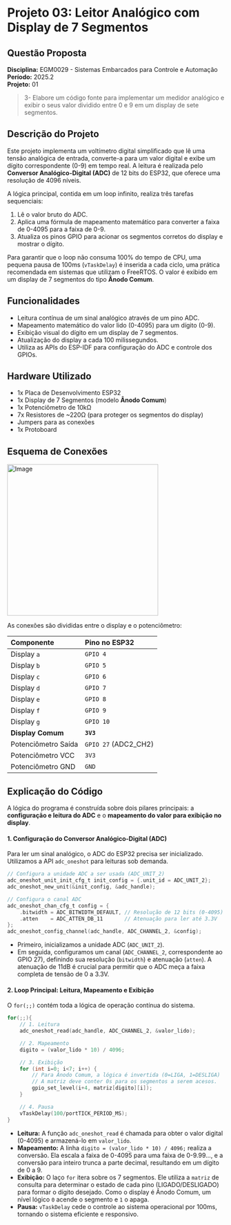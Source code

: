 # Projeto 03: Leitor Analógico com Display de 7 Segmentos

## Questão Proposta

**Disciplina:** EGM0029 - Sistemas Embarcados para Controle e Automação  
**Período:** 2025.2  
**Projeto:** 01

> 3- Elabore um código fonte para implementar um medidor analógico e exibir o seus valor dividido
 entre 0 e 9 em um display de sete segmentos.

## Descrição do Projeto

Este projeto implementa um voltímetro digital simplificado que lê uma tensão analógica de entrada, converte-a para um valor digital e exibe um dígito correspondente (0-9) em tempo real. A leitura é realizada pelo **Conversor Analógico-Digital (ADC)** de 12 bits do ESP32, que oferece uma resolução de 4096 níveis.

A lógica principal, contida em um loop infinito, realiza três tarefas sequenciais:

1.  Lê o valor bruto do ADC.
2.  Aplica uma fórmula de mapeamento matemático para converter a faixa de 0-4095 para a faixa de 0-9.
3.  Atualiza os pinos GPIO para acionar os segmentos corretos do display e mostrar o dígito.

Para garantir que o loop não consuma 100% do tempo de CPU, uma pequena pausa de 100ms (`vTaskDelay`) é inserida a cada ciclo, uma prática recomendada em sistemas que utilizam o FreeRTOS. O valor é exibido em um display de 7 segmentos do tipo **Ânodo Comum**.

## Funcionalidades

  - Leitura contínua de um sinal analógico através de um pino ADC.
  - Mapeamento matemático do valor lido (0-4095) para um dígito (0-9).
  - Exibição visual do dígito em um display de 7 segmentos.
  - Atualização do display a cada 100 milissegundos.
  - Utiliza as APIs do ESP-IDF para configuração do ADC e controle dos GPIOs.

## Hardware Utilizado

  - 1x Placa de Desenvolvimento ESP32
  - 1x Display de 7 Segmentos (modelo **Ânodo Comum**)
  - 1x Potenciômetro de 10kΩ
  - 7x Resistores de \~220Ω (para proteger os segmentos do display)
  - Jumpers para as conexões
  - 1x Protoboard

## Esquema de Conexões

<div>
<img width="350" height="350" alt="Image" src="https://github.com/user-attachments/assets/d535ea1a-2c0f-42dd-96ca-c5d80b999d35" />
<div>

As conexões são divididas entre o display e o potenciômetro:

| Componente         | Pino no ESP32  |
| :----------------- | :------------- |
| Display `a`        | `GPIO 4`       |
| Display `b`        | `GPIO 5`       |
| Display `c`        | `GPIO 6`       |
| Display `d`        | `GPIO 7`       |
| Display `e`        | `GPIO 8`       |
| Display `f`        | `GPIO 9`       |
| Display `g`        | `GPIO 10`      |
| **Display Comum** | **`3V3`** |
| Potenciômetro Saída| `GPIO 27` (ADC2\_CH2) |
| Potenciômetro VCC  | `3V3`          |
| Potenciômetro GND  | `GND`          |

## Explicação do Código

A lógica do programa é construída sobre dois pilares principais: a **configuração e leitura do ADC** e o **mapeamento do valor para exibição no display**.

#### 1\. Configuração do Conversor Analógico-Digital (ADC)

Para ler um sinal analógico, o ADC do ESP32 precisa ser inicializado. Utilizamos a API `adc_oneshot` para leituras sob demanda.

```c
// Configura a unidade ADC a ser usada (ADC_UNIT_2)
adc_oneshot_unit_init_cfg_t init_config = {.unit_id = ADC_UNIT_2};
adc_oneshot_new_unit(&init_config, &adc_handle);

// Configura o canal ADC
adc_oneshot_chan_cfg_t config = {
    .bitwidth = ADC_BITWIDTH_DEFAULT, // Resolução de 12 bits (0-4095)
    .atten    = ADC_ATTEN_DB_11       // Atenuação para ler até 3.3V
};
adc_oneshot_config_channel(adc_handle, ADC_CHANNEL_2, &config);
```

  - Primeiro, inicializamos a unidade ADC (`ADC_UNIT_2`).
  - Em seguida, configuramos um canal (`ADC_CHANNEL_2`, correspondente ao GPIO 27), definindo sua resolução (`bitwidth`) e atenuação (`atten`). A atenuação de 11dB é crucial para permitir que o ADC meça a faixa completa de tensão de 0 a 3.3V.

#### 2\. Loop Principal: Leitura, Mapeamento e Exibição

O `for(;;)` contém toda a lógica de operação contínua do sistema.

```c
for(;;){
    // 1. Leitura
    adc_oneshot_read(adc_handle, ADC_CHANNEL_2, &valor_lido);

    // 2. Mapeamento
    digito = (valor_lido * 10) / 4096;

    // 3. Exibição
    for (int i=0; i<7; i++) {
        // Para Ânodo Comum, a lógica é invertida (0=LIGA, 1=DESLIGA)
        // A matriz deve conter 0s para os segmentos a serem acesos.
        gpio_set_level(i+4, matriz[digito][i]); 
    }

    // 4. Pausa
    vTaskDelay(100/portTICK_PERIOD_MS);
}
```

  - **Leitura:** A função `adc_oneshot_read` é chamada para obter o valor digital (0-4095) e armazená-lo em `valor_lido`.
  - **Mapeamento:** A linha `digito = (valor_lido * 10) / 4096;` realiza a conversão. Ela escala a faixa de 0-4095 para uma faixa de 0-9.99..., e a conversão para inteiro trunca a parte decimal, resultando em um dígito de 0 a 9.
  - **Exibição:** O laço `for` itera sobre os 7 segmentos. Ele utiliza a `matriz` de consulta para determinar o estado de cada pino (LIGADO/DESLIGADO) para formar o dígito desejado. Como o display é Ânodo Comum, um nível lógico `0` acende o segmento e `1` o apaga.
  - **Pausa:** `vTaskDelay` cede o controle ao sistema operacional por 100ms, tornando o sistema eficiente e responsivo.
